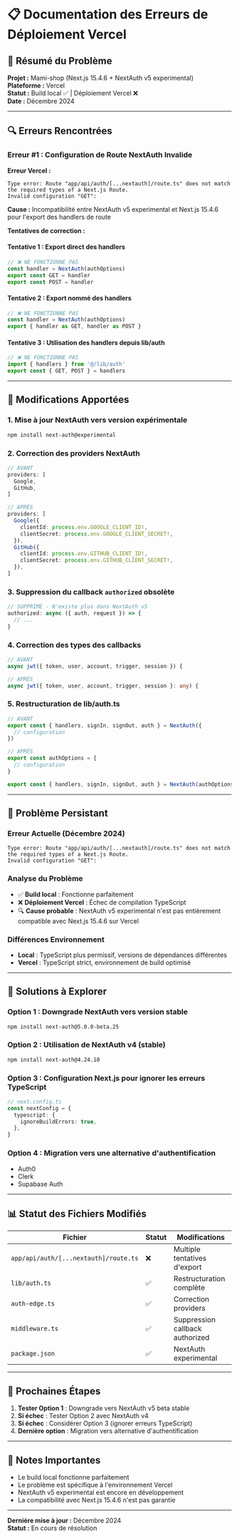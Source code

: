 # 📋 Documentation des Erreurs de Déploiement Vercel

## 🎯 **Résumé du Problème**

**Projet :** Mami-shop (Next.js 15.4.6 + NextAuth v5 experimental)  
**Plateforme :** Vercel  
**Statut :** Build local ✅ | Déploiement Vercel ❌  
**Date :** Décembre 2024

---

## 🔍 **Erreurs Rencontrées**

### **Erreur #1 : Configuration de Route NextAuth Invalide**

**Erreur Vercel :**
```
Type error: Route "app/api/auth/[...nextauth]/route.ts" does not match the required types of a Next.js Route.
Invalid configuration "GET":
```

**Cause :** Incompatibilité entre NextAuth v5 experimental et Next.js 15.4.6 pour l'export des handlers de route

**Tentatives de correction :**

#### **Tentative 1 : Export direct des handlers**
```typescript
// ❌ NE FONCTIONNE PAS
const handler = NextAuth(authOptions)
export const GET = handler
export const POST = handler
```

#### **Tentative 2 : Export nommé des handlers**
```typescript
// ❌ NE FONCTIONNE PAS
const handler = NextAuth(authOptions)
export { handler as GET, handler as POST }
```

#### **Tentative 3 : Utilisation des handlers depuis lib/auth**
```typescript
// ❌ NE FONCTIONNE PAS
import { handlers } from '@/lib/auth'
export const { GET, POST } = handlers
```

---

## 🔧 **Modifications Apportées**

### **1. Mise à jour NextAuth vers version expérimentale**
```bash
npm install next-auth@experimental
```

### **2. Correction des providers NextAuth**
```typescript
// AVANT
providers: [
  Google,
  GitHub,
]

// APRÈS
providers: [
  Google({
    clientId: process.env.GOOGLE_CLIENT_ID!,
    clientSecret: process.env.GOOGLE_CLIENT_SECRET!,
  }),
  GitHub({
    clientId: process.env.GITHUB_CLIENT_ID!,
    clientSecret: process.env.GITHUB_CLIENT_SECRET!,
  }),
]
```

### **3. Suppression du callback `authorized` obsolète**
```typescript
// SUPPRIMÉ - N'existe plus dans NextAuth v5
authorized: async ({ auth, request }) => {
  // ...
}
```

### **4. Correction des types des callbacks**
```typescript
// AVANT
async jwt({ token, user, account, trigger, session }) {

// APRÈS
async jwt({ token, user, account, trigger, session }: any) {
```

### **5. Restructuration de lib/auth.ts**
```typescript
// AVANT
export const { handlers, signIn, signOut, auth } = NextAuth({
  // configuration
})

// APRÈS
export const authOptions = {
  // configuration
}

export const { handlers, signIn, signOut, auth } = NextAuth(authOptions)
```

---

## 🚨 **Problème Persistant**

### **Erreur Actuelle (Décembre 2024)**
```
Type error: Route "app/api/auth/[...nextauth]/route.ts" does not match the required types of a Next.js Route.
Invalid configuration "GET":
```

### **Analyse du Problème**
- ✅ **Build local** : Fonctionne parfaitement
- ❌ **Déploiement Vercel** : Échec de compilation TypeScript
- 🔍 **Cause probable** : NextAuth v5 experimental n'est pas entièrement compatible avec Next.js 15.4.6 sur Vercel

### **Différences Environnement**
- **Local** : TypeScript plus permissif, versions de dépendances différentes
- **Vercel** : TypeScript strict, environnement de build optimisé

---

## 🎯 **Solutions à Explorer**

### **Option 1 : Downgrade NextAuth vers version stable**
```bash
npm install next-auth@5.0.0-beta.25
```

### **Option 2 : Utilisation de NextAuth v4 (stable)**
```bash
npm install next-auth@4.24.10
```

### **Option 3 : Configuration Next.js pour ignorer les erreurs TypeScript**
```typescript
// next.config.ts
const nextConfig = {
  typescript: {
    ignoreBuildErrors: true,
  },
}
```

### **Option 4 : Migration vers une alternative d'authentification**
- Auth0
- Clerk
- Supabase Auth

---

## 📊 **Statut des Fichiers Modifiés**

| Fichier | Statut | Modifications |
|---------|--------|---------------|
| `app/api/auth/[...nextauth]/route.ts` | ❌ | Multiple tentatives d'export |
| `lib/auth.ts` | ✅ | Restructuration complète |
| `auth-edge.ts` | ✅ | Correction providers |
| `middleware.ts` | ✅ | Suppression callback authorized |
| `package.json` | ✅ | NextAuth experimental |

---

## 🔄 **Prochaines Étapes**

1. **Tester Option 1** : Downgrade vers NextAuth v5 beta stable
2. **Si échec** : Tester Option 2 avec NextAuth v4
3. **Si échec** : Considérer Option 3 (ignorer erreurs TypeScript)
4. **Dernière option** : Migration vers alternative d'authentification

---

## 📝 **Notes Importantes**

- Le build local fonctionne parfaitement
- Le problème est spécifique à l'environnement Vercel
- NextAuth v5 experimental est encore en développement
- La compatibilité avec Next.js 15.4.6 n'est pas garantie

---

**Dernière mise à jour :** Décembre 2024  
**Statut :** En cours de résolution
